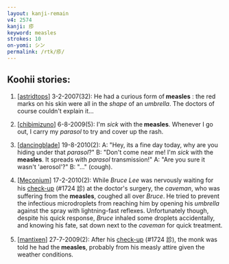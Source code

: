 ```yaml
---
layout: kanji-remain
v4: 2574
kanji: 疹
keyword: measles
strokes: 10
on-yomi: シン
permalink: /rtk/疹/
---
```


## Koohii stories: 

1) [<a href="http://kanji.koohii.com/profile/astridtops">astridtops</a>] 3-2-2007(32): He had a curious form of<strong> measles</strong> : the red marks on his skin were all in the <em>shape</em> of an <em>umbrella</em>. The doctors of course couldn&#039;t explain it...

2) [<a href="http://kanji.koohii.com/profile/chibimizuno">chibimizuno</a>] 6-8-2009(5): I&#039;m<em> sick</em> with the<strong> measles</strong>. Whenever I go out, I carry my<em> parasol</em> to try and cover up the rash.

3) [<a href="http://kanji.koohii.com/profile/dancingblade">dancingblade</a>] 19-8-2010(2): A: &quot;Hey, its a fine day today, why are you hiding under that <em>parasol</em>?&quot; B: &quot;Don&#039;t come near me! I&#039;m <em>sick</em> with the<strong> measles</strong>. It spreads with <em>parasol</em> transmission!&quot; A: &quot;Are you sure it wasn&#039;t &#039;aerosol&#039;?&quot; B: &quot;...&quot; (cough).

4) [<a href="http://kanji.koohii.com/profile/Meconium">Meconium</a>] 17-2-2010(2): While <em>Bruce Lee</em> was nervously waiting for his <a href="http://kanji.koohii.com/study/kanji/1724">check-up</a> (#1724 診) at the doctor&#039;s surgery, the <em>caveman</em>, who was suffering from the<strong> measles</strong>, coughed all over <em>Bruce</em>. He tried to prevent the infectious microdroplets from reaching him by opening his <em>umbrella</em> against the spray with lightning-fast reflexes. Unfortunately though, despite his quick response, <em>Bruce</em> inhaled some droplets accidentally, and knowing his fate, sat down next to the <em>caveman</em> for quick treatment.

5) [<a href="http://kanji.koohii.com/profile/mantixen">mantixen</a>] 27-7-2009(2): After his <a href="http://kanji.koohii.com/study/kanji/1724">check-up</a> (#1724 診), the monk was told he had the<strong> measles</strong>, probably from his measly attire given the weather conditions.

